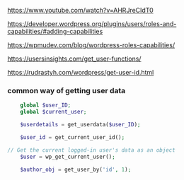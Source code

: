 https://www.youtube.com/watch?v=AHRJreCIdT0  <br>


https://developer.wordpress.org/plugins/users/roles-and-capabilities/#adding-capabilities  <br>

https://wpmudev.com/blog/wordpress-roles-capabilities/ <br>


https://usersinsights.com/get_user-functions/


https://rudrastyh.com/wordpress/get-user-id.html

### common way of getting user data
```php
    global $user_ID;
    global $current_user;

    $userdetails = get_userdata($user_ID);

    $user_id = get_current_user_id();

// Get the current logged-in user's data as an object
    $user = wp_get_current_user();
    
    $author_obj = get_user_by('id', 1);
```

